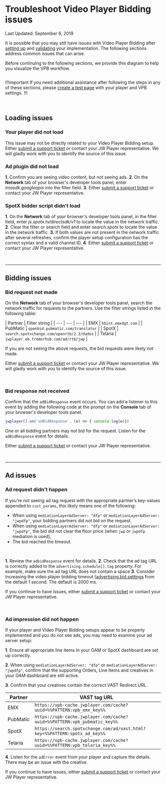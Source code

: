 # Troubleshoot Video Player Bidding issues

Last Updated: September 6, 2019

It is possible that you may still have issues with Video Player Bidding after [setting up](doc:jw8-set-up-video-player-bidding-ga-draft) and [validating](doc:jw8-validate-your-video-player-bidding-implementation-ga-draft) your implementation. The following sections address common issues that can arise.

Before continuing to the following sections, we provide this diagram to help you visualize the VPB workflow.

![]()

!!!important
If you need additional assistance after following the steps in any of these sections, please <a href="https://support.jwplayer.com/articles/how-to-create-a-reproduction-page" target="_blank">create a test page</a> with your player and VPB settings.
!!!

<br />

## Loading issues

### Your player did not load
This issue may not be directly related to your Video Player Bidding setup. Either <a href="https://support.jwplayer.com/submit-support-case" target="_blank">submit a support ticket</a> or contact your JW Player representative. We will gladly work with you to identify the source of this issue.

### Ad plugin did not load
**1**. Confirm you are seeing video content, but not seeing ads.
**2**. On the **Network** tab of your browser's developer tools panel, enter *imasdk.googleapis* into the filter field.
**3**. Either <a href="https://support.jwplayer.com/submit-support-case" target="_blank">submit a support ticket</a> or contact your JW Player representative.

### SpotX bidder script didn’t load
**1**. On the **Network** tab of your browser's developer tools panel, in the filter field, enter *js.spotx.tv/directsdk/v1* to locate the value in the network traffic.
**2**. Clear the filter or search field and enter *search.spotx* to locate the value in the network traffic.
**3.** If both values are not present in the network traffic after several refreshes, confirm the player setup configuration has the correct syntax and a valid channel ID.
**4**. Either <a href="https://support.jwplayer.com/submit-support-case" target="_blank">submit a support ticket</a> or contact your JW Player representative.

<br />
<hr />

## Bidding issues

### Bid request not made
On the **Network** tab of your browser's developer tools panel, search the network traffic for requests to the partners. Use the filter strings listed in the following table:

| Partner | Filter string |
| --- | --- | --- |
| EMX | `hbint.emxdgt.com` |
| PubMatic | `openbid.pubmatic.com/translator` |
| SpotX | `search.spotxchange.com/openrtb/2.3/dados` |
| Telaria | `jwplayer.eb.tremorhub.com/ad/rtb/jwp` |

If you are not seeing the above requests, the bid requests were likely not made.

Either <a href="https://support.jwplayer.com/submit-support-case" target="_blank">submit a support ticket</a> or contact your JW Player representative. We will gladly work with you to identify the source of this issue.

<br />

### Bid response not received

Confirm that the `adBidResponse` event occurs. You can add a listener to this event by adding the following code at the prompt on the **Console** tab of your browser's developer tools panel.

```javascript
jwplayer().on('adBidResponse', (e) => { console.log(e)})
```

One or all bidding partners may not bid for the request. Listen for the `adBidResponse` event for details.

Either <a href="https://support.jwplayer.com/submit-support-case" target="_blank">submit a support ticket</a> or contact your JW Player representative.

<br />
<hr />

## Ad issues

### Ad request didn’t happen
If you’re not seeing ad tag request with the appropriate partner’s key-values appended to `cust_params`, this likely means one of the following: 
* When using `mediationLayerAdServer: "dfp"` or `mediationLayerAdServer: "jwpdfp"`, your bidding partners did not bid on the request.
* When using `mediationLayerAdServer: "dfp"` or `mediationLayerAdServer: "jwpdfp"`, the bid did not clear the floor price (when `jwp` or `jwpdfp` mediation is used),
* The bid reached the timeout. 

<br />

**1**. Review the `adbidResponse` event for details.
**2**. Check that the ad tag URL is correctly added to the `advertising.schedule[].tag` property. For example, make sure the ad tag URL does not contain a space
**3**. Consider increasing the video player bidding timeout ([advertising.bid.settings](doc:jw8-player-configuration-reference#section-advertising-bids-settings) from the default 1 second. The default is 2000 ms.

If you continue to have issues, either <a href="https://support.jwplayer.com/submit-support-case" target="_blank">submit a support ticket</a> or contact your JW Player representative.

<br >

### Ad impression did not happen
If your player and Video Player Bidding setups appear to be properly implemented and you do not see ads, you may need to examine your ad server setup:

**1**. Ensure all appropriate line items in your GAM or SpotX dashboard are set up correctly.

**2**. When using `mediationLayerAdServer: "dfp"` or `mediationLayerAdServer: "jwpdfp"`, confirm that the supporting Orders, Line Items and creatives in your GAM dashboard are still active. 

**3**. Confirm that your creatives contain the correct VAST Redirect URL.

| Partner | VAST tag URL |
| --- | --- |
| EMX | `https://vpb-cache.jwplayer.com/cache?uuid=%%PATTERN:vpb_emx_key%%` |
| PubMatic | `https://vpb-cache.jwplayer.com/cache?uuid=%%PATTERN:vpb_pubmatic_key%%` |
| SpotX | `https://search.spotxchange.com/ad/vast.html?key=%%PATTERN:spotx_ad_key%%` |
| Telaria | `https://vpb-cache.jwplayer.com/cache?uuid=%%PATTERN:vpb_telaria_key%%`|

**4**. Listen for the `adError` event from your player and capture the details. There may be an issue with the creative.

If you continue to have issues, either <a href="https://support.jwplayer.com/submit-support-case" target="_blank">submit a support ticket</a> or contact your JW Player representative.